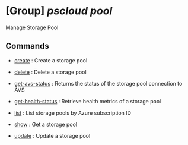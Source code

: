 # [Group] _pscloud pool_

Manage Storage Pool

## Commands

- [create](/Commands/pscloud/pool/_create.md)
: Create a storage pool

- [delete](/Commands/pscloud/pool/_delete.md)
: Delete a storage pool

- [get-avs-status](/Commands/pscloud/pool/_get-avs-status.md)
: Returns the status of the storage pool connection to AVS

- [get-health-status](/Commands/pscloud/pool/_get-health-status.md)
: Retrieve health metrics of a storage pool

- [list](/Commands/pscloud/pool/_list.md)
: List storage pools by Azure subscription ID

- [show](/Commands/pscloud/pool/_show.md)
: Get a storage pool

- [update](/Commands/pscloud/pool/_update.md)
: Update a storage pool
